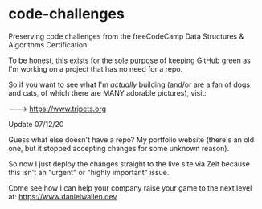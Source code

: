 # code-challenges
Preserving code challenges from the freeCodeCamp Data Structures &amp; Algorithms Certification.

To be honest, this exists for the sole purpose of keeping GitHub green as I'm working on a project that has no need for a repo. 

So if you want to see what I'm *actually* building (and/or are a fan of dogs and cats, of which there are MANY adorable pictures), visit:

---> https://www.tripets.org

Update 07/12/20

Guess what else doesn't have a repo? My portfolio website (there's an old one, but it stopped accepting changes for some unknown reason).

So now I just deploy the changes straight to the live site via Zeit because this isn't an "urgent" or "highly important" issue. 

Come see how I can help your company raise your game to the next level at: https://www.danielwallen.dev
